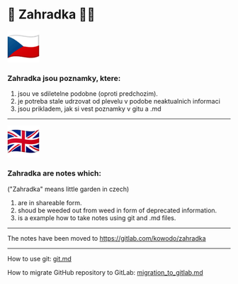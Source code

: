 # 🌳 Zahradka 👨‍🌾
![Czech_flag.png](it/src/Czech_flag.png)
###  Zahradka jsou poznamky, ktere:
1) jsou ve sdiletelne podobne (oproti predchozim).
2) je potreba stale udrzovat od plevelu v podobe neaktualnich informaci
3) jsou prikladem, jak si vest poznamky v gitu a .md
 
***

![English_flag.png](it/src/English_flag.png)
### Zahradka  are notes which:
("Zahradka" means little garden in czech)
1) are in shareable form.
2) shoud be weeded out from weed in form of deprecated information.
3) is a example how to take notes using git and .md files.
***
The notes have been moved to
https://gitlab.com/kowodo/zahradka

***

How to use git: [git.md](./it/git.md)

How to migrate GitHub repository to GitLab: [migration_to_gitlab.md](./it/migration_to_gitlab.md)

